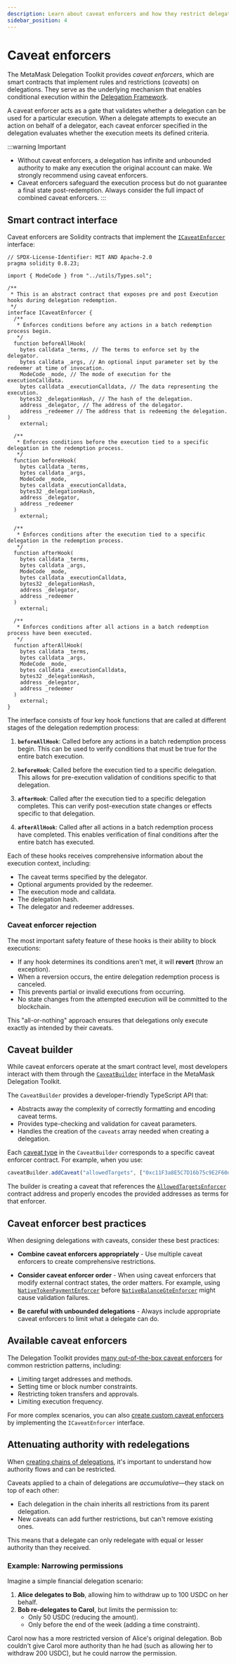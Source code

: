 ```yaml
---
description: Learn about caveat enforcers and how they restrict delegations.
sidebar_position: 4
---
```


# Caveat enforcers

The MetaMask Delegation Toolkit provides *caveat enforcers*, which are smart contracts that implement rules and restrictions (*caveats*) on delegations.
They serve as the underlying mechanism that enables conditional execution within the [Delegation Framework](delegation.md#delegation-framework).

A caveat enforcer acts as a gate that validates whether a delegation can be used for a particular execution. When a delegate attempts to execute an action on behalf of a delegator, each caveat enforcer specified in the delegation evaluates whether the execution meets its defined criteria.

:::warning Important
- Without caveat enforcers, a delegation has infinite and unbounded authority to make any execution the original account can make.
  We strongly recommend using caveat enforcers.
- Caveat enforcers safeguard the execution process but do not guarantee a final state post-redemption.
  Always consider the full impact of combined caveat enforcers.
:::

## Smart contract interface

Caveat enforcers are Solidity contracts that implement the [`ICaveatEnforcer`](https://github.com/MetaMask/delegation-framework/blob/main/src/interfaces/ICaveatEnforcer.sol) interface:

```solidity
// SPDX-License-Identifier: MIT AND Apache-2.0
pragma solidity 0.8.23;

import { ModeCode } from "../utils/Types.sol";

/**
 * This is an abstract contract that exposes pre and post Execution hooks during delegation redemption.
 */
interface ICaveatEnforcer {
  /**
   * Enforces conditions before any actions in a batch redemption process begin.
   */
  function beforeAllHook(
    bytes calldata _terms, // The terms to enforce set by the delegator.
    bytes calldata _args, // An optional input parameter set by the redeemer at time of invocation.
    ModeCode _mode, // The mode of execution for the executionCalldata.
    bytes calldata _executionCalldata, // The data representing the execution.
    bytes32 _delegationHash, // The hash of the delegation.
    address _delegator, // The address of the delegator.
    address _redeemer // The address that is redeeming the delegation.
)
    external;

  /**
   * Enforces conditions before the execution tied to a specific delegation in the redemption process.
   */
  function beforeHook(
    bytes calldata _terms,
    bytes calldata _args,
    ModeCode _mode,
    bytes calldata _executionCalldata,
    bytes32 _delegationHash,
    address _delegator,
    address _redeemer
  )
    external;

  /**
   * Enforces conditions after the execution tied to a specific delegation in the redemption process.
   */
  function afterHook(
    bytes calldata _terms,
    bytes calldata _args,
    ModeCode _mode,
    bytes calldata _executionCalldata,
    bytes32 _delegationHash,
    address _delegator,
    address _redeemer
  )
    external;

  /**
   * Enforces conditions after all actions in a batch redemption process have been executed.
   */
  function afterAllHook(
    bytes calldata _terms,
    bytes calldata _args,
    ModeCode _mode,
    bytes calldata _executionCalldata,
    bytes32 _delegationHash,
    address _delegator,
    address _redeemer
  )
    external;
}
```

The interface consists of four key hook functions that are called at different stages of the delegation redemption process:

1. **`beforeAllHook`**: Called before any actions in a batch redemption process begin. This can be used to verify conditions that must be true for the entire batch execution.

2. **`beforeHook`**: Called before the execution tied to a specific delegation. This allows for pre-execution validation of conditions specific to that delegation.

3. **`afterHook`**: Called after the execution tied to a specific delegation completes. This can verify post-execution state changes or effects specific to that delegation.

4. **`afterAllHook`**: Called after all actions in a batch redemption process have completed. This enables verification of final conditions after the entire batch has executed.

Each of these hooks receives comprehensive information about the execution context, including:
- The caveat terms specified by the delegator.
- Optional arguments provided by the redeemer.
- The execution mode and calldata.
- The delegation hash.
- The delegator and redeemer addresses.

### Caveat enforcer rejection

The most important safety feature of these hooks is their ability to block executions:

- If any hook determines its conditions aren't met, it will **revert** (throw an exception).
- When a reversion occurs, the entire delegation redemption process is canceled.
- This prevents partial or invalid executions from occurring.
- No state changes from the attempted execution will be committed to the blockchain.

This "all-or-nothing" approach ensures that delegations only execute exactly as intended by their caveats.

## Caveat builder

While caveat enforcers operate at the smart contract level, most developers interact with them through the [`CaveatBuilder`](../how-to/create-delegation/restrict-delegation.md) interface in the MetaMask Delegation Toolkit.

The `CaveatBuilder` provides a developer-friendly TypeScript API that:

- Abstracts away the complexity of correctly formatting and encoding caveat terms.
- Provides type-checking and validation for caveat parameters.
- Handles the creation of the `caveats` array needed when creating a delegation.

Each [caveat type](../how-to/create-delegation/restrict-delegation.md#caveat-types) in the `CaveatBuilder`
corresponds to a specific caveat enforcer contract. For example, when you use:

```typescript
caveatBuilder.addCaveat("allowedTargets", ["0xc11F3a8E5C7D16b75c9E2F60d26f5321C6Af5E92"]);
```

The builder is creating a caveat that references the
[`AllowedTargetsEnforcer`](../how-to/create-delegation/restrict-delegation.md#allowedtargets) contract address and
properly encodes the provided addresses as terms for that enforcer.

## Caveat enforcer best practices

When designing delegations with caveats, consider these best practices:

- **Combine caveat enforcers appropriately** - Use multiple caveat enforcers to create comprehensive restrictions.
   
- **Consider caveat enforcer order** - When using caveat enforcers that modify external contract states, the order matters.
  For example, using [`NativeTokenPaymentEnforcer`](../how-to/create-delegation/restrict-delegation.md#nativetokenpayment) before
  [`NativeBalanceGteEnforcer`](../how-to/create-delegation/restrict-delegation.md#nativebalancegte) might cause validation failures.

- **Be careful with unbounded delegations** - Always include appropriate caveat enforcers to limit what a delegate can do.

## Available caveat enforcers

The Delegation Toolkit provides [many out-of-the-box caveat enforcers](../how-to/create-delegation/restrict-delegation.md#caveat-types)
for common restriction patterns, including:

- Limiting target addresses and methods.
- Setting time or block number constraints.
- Restricting token transfers and approvals.
- Limiting execution frequency.

For more complex scenarios, you can also [create custom caveat enforcers](../how-to/create-delegation/create-custom-caveat-enforcer.md) by implementing the `ICaveatEnforcer` interface.

## Attenuating authority with redelegations

When [creating chains of delegations](../how-to/create-delegation/index.md#create-a-redelegation), it's important to understand how authority flows and can be restricted.

Caveats applied to a chain of delegations are *accumulative*—they stack on top of each other:

- Each delegation in the chain inherits all restrictions from its parent delegation.
- New caveats can add further restrictions, but can't remove existing ones.

This means that a delegate can only redelegate with equal or lesser authority than they received.

### Example: Narrowing permissions

Imagine a simple financial delegation scenario:

1. **Alice delegates to Bob**, allowing him to withdraw up to 100 USDC on her behalf.
2. **Bob re-delegates to Carol**, but limits the permission to:
   - Only 50 USDC (reducing the amount).
   - Only before the end of the week (adding a time constraint).

Carol now has a more restricted version of Alice's original delegation. Bob couldn't give Carol more authority than he had (such as allowing her to withdraw 200 USDC), but he could narrow the permission.
